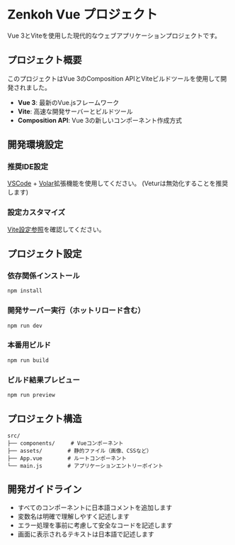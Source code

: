 # Zenkoh Vue プロジェクト

Vue 3とViteを使用した現代的なウェブアプリケーションプロジェクトです。

## プロジェクト概要

このプロジェクトはVue 3のComposition APIとViteビルドツールを使用して開発されました。

- **Vue 3**: 最新のVue.jsフレームワーク
- **Vite**: 高速な開発サーバーとビルドツール
- **Composition API**: Vue 3の新しいコンポーネント作成方式

## 開発環境設定

### 推奨IDE設定

[VSCode](https://code.visualstudio.com/) + [Volar](https://marketplace.visualstudio.com/items?itemName=Vue.volar)拡張機能を使用してください。
(Veturは無効化することを推奨します)

### 設定カスタマイズ

[Vite設定参照](https://vite.dev/config/)を確認してください。

## プロジェクト設定

### 依存関係インストール

```sh
npm install
```

### 開発サーバー実行（ホットリロード含む）

```sh
npm run dev
```

### 本番用ビルド

```sh
npm run build
```

### ビルド結果プレビュー

```sh
npm run preview
```

## プロジェクト構造

```
src/
├── components/     # Vueコンポーネント
├── assets/        # 静的ファイル（画像、CSSなど）
├── App.vue        # ルートコンポーネント
└── main.js        # アプリケーションエントリーポイント
```

## 開発ガイドライン

- すべてのコンポーネントに日本語コメントを追加します
- 変数名は明確で理解しやすく記述します
- エラー処理を事前に考慮して安全なコードを記述します
- 画面に表示されるテキストは日本語で記述します
